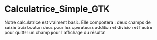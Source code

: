 # Calculatrice_Simple_GTK
Notre calculatrice est vraiment basic. Elle comportera :
        deux champs de saisie
        trois bouton deux pour les opérateurs addition et division et l'autre pour quitter
        un champ pour l'affichage du résultat